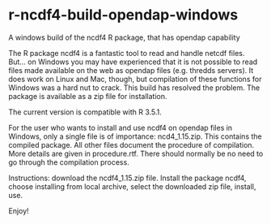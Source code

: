 # r-ncdf4-build-opendap-windows
A windows build of the ncdf4 R package, that has opendap capability

The R package ncdf4 is a fantastic tool to read and handle netcdf files. But... on Windows you may have experienced that it is not possible to read files made available on the web as opendap files (e.g. thredds servers). It does work on Linux and Mac, though, but compilation of these functions for Windows was a hard nut to crack.
This build has resolved the problem. The package is available as a zip file for installation.

The current version is compatible with R 3.5.1.

For the user who wants to install and use ncdf4 on opendap files in Windows, only a single file is of importance: ncd4_1.15.zip. This contains the compiled package. All other files document the procedure of compilation. More details are given in procedure.rtf. There should normally be no need to go through the compilation process.

Instructions: download the ncdf4_1.15.zip file. Install the package ncdf4, choose installing from local archive, select the downloaded zip file, install, use.

Enjoy!
